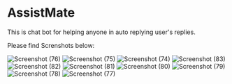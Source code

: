 # AssistMate
This is chat bot for helping anyone in auto replying user's replies.


Please find Screnshots below:

![Screenshot (76)](https://github.com/user-attachments/assets/9b23e27a-a1e0-4076-8026-a8a9289c0829)
![Screenshot (75)](https://github.com/user-attachments/assets/3680b3de-eb40-4326-a532-391d99a5cfd6)
![Screenshot (74)](https://github.com/user-attachments/assets/ec928ba3-0fc4-4b9f-b821-d276e962db33)
![Screenshot (83)](https://github.com/user-attachments/assets/931e9fdd-8133-4efd-9840-fd38b680b759)
![Screenshot (82)](https://github.com/user-attachments/assets/05ba46fa-0282-4a12-aae8-803f19ccd3e5)
![Screenshot (81)](https://github.com/user-attachments/assets/82c208d0-df5a-4f94-b78e-3c0c326602e7)
![Screenshot (80)](https://github.com/user-attachments/assets/b62c07f8-ea9b-4850-8c00-bcf554410db6)
![Screenshot (79)](https://github.com/user-attachments/assets/99dabd4c-5b71-4d6b-a60c-6c0565d6ffdc)
![Screenshot (78)](https://github.com/user-attachments/assets/56123832-281a-4bc2-8898-e648214b5505)
![Screenshot (77)](https://github.com/user-attachments/assets/af6ae7c9-94fd-45a1-8375-761a3576ad1c)

